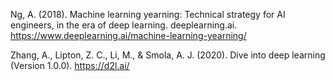 Ng, A. (2018). Machine learning yearning: Technical strategy for AI engineers, in the era of deep learning. deeplearning.ai. https://www.deeplearning.ai/machine-learning-yearning/

Zhang, A., Lipton, Z. C., Li, M., & Smola, A. J. (2020). Dive into deep learning (Version 1.0.0). https://d2l.ai/
